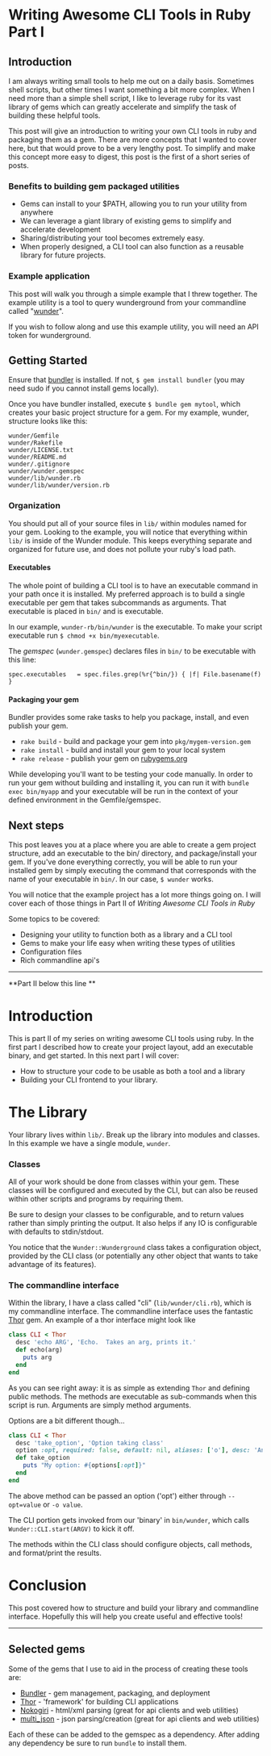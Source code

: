 # Writing Awesome CLI Tools in Ruby Part I

## Introduction

I am always writing small tools to help me out on a daily basis.  Sometimes shell scripts, but other
times I want something a bit more complex.  When I need more than a simple shell script, I like to
leverage ruby for its vast library of gems which can greatly accelerate and simplify the task of
building these helpful tools.

This post will give an introduction to writing your own CLI tools in ruby and packaging them as a
gem.  There are more concepts that I wanted to cover here, but that would prove to be a very lengthy
post.  To simplify and make this concept more easy to digest, this post is the first of a short
series of posts.

### Benefits to building gem packaged utilities

  * Gems can install to your $PATH, allowing you to run your utility from anywhere
  * We can leverage a giant library of existing gems to simplify and accelerate development
  * Sharing/distributing your tool becomes extremely easy.
  * When properly designed, a CLI tool can also function as a reusable library for future projects.

### Example application

This post will walk you through a simple example that I threw together.  The example utility is a
tool to query wunderground from your commandline called "[wunder]".

If you wish to follow along and use this example utility, you will need an API token for
wunderground.

## Getting Started

Ensure that [bundler] is installed.  If not, `$ gem install bundler` (you may need sudo if you cannot
  install gems locally).

Once you have bundler installed, execute `$ bundle gem mytool`, which creates your basic project
structure for a gem.  For my example, wunder, structure looks like this:

    wunder/Gemfile
    wunder/Rakefile
    wunder/LICENSE.txt
    wunder/README.md
    wunder/.gitignore
    wunder/wunder.gemspec
    wunder/lib/wunder.rb
    wunder/lib/wunder/version.rb

### Organization

You should put all of your source files in `lib/` within modules named for your gem. Looking to the
example, you will notice that everything within `lib/` is inside of the Wunder module.  This keeps
everything separate and organized for future use, and does not pollute your ruby's load path.

#### Executables

The whole point of building a CLI tool is to have an executable command in your path once it is
installed.  My preferred approach is to build a single executable per gem that takes subcommands as
arguments.  That executable is placed in `bin/` and is executable.

In our example, `wunder-rb/bin/wunder` is the executable.  To make your script executable run
`$ chmod +x bin/myexecutable`.

The *gemspec* (`wunder.gemspec`) declares files in `bin/` to be executable with this line:

    spec.executables   = spec.files.grep(%r{^bin/}) { |f| File.basename(f) }


#### Packaging your gem

Bundler provides some rake tasks to help you package, install, and even publish your gem.  

 * `rake build` - build and package your gem into `pkg/mygem-version.gem`
 * `rake install` - build and install your gem to your local system
 * `rake release` - publish your gem on [rubygems.org]

While developing you'll want to be testing your code manually.  In order to run your gem without
building and installing it, you can run it with `bundle exec bin/myapp` and your executable will
be run in the context of your defined environment in the Gemfile/gemspec.

## Next steps

This post leaves you at a place where you are able to create a gem project structure, add an
executable to the bin/ directory, and package/install your gem.  If you've done everything
correctly, you will be able to run your installed gem by simply executing the command that
corresponds with the name of your executable in `bin/`.  In our case, `$ wunder` works.

You will notice that the example project has a lot more things going on.  I will cover each
of those things in Part II of *Writing Awesome CLI Tools in Ruby*

Some topics to be covered:

  * Designing your utility to function both as a library and a CLI tool
  * Gems to make your life easy when writing these types of utilities
  * Configuration files
  * Rich commandline api's


----------

**Part II below this line **

Introduction
============

This is part II of my series on writing awesome CLI tools using ruby. In the first part I described how to create
your project layout, add an executable binary, and get started. In this next part I will cover:

  * How to structure your code to be usable as both a tool and a library
  * Building your CLI frontend to your library.

The Library
===========

Your library lives within `lib/`. Break up the library into modules and classes. In this example we have a single module,
`wunder`. 

### Classes

All of your work should be done from classes within your gem. These classes will be configured and executed by the CLI,
but can also be reused within other scripts and programs by requiring them.

Be sure to design your classes to be configurable, and to return values rather than simply printing the output. It also
helps if any IO is configurable with defaults to stdin/stdout. 

You notice that the `Wunder::Wunderground` class takes a configuration object, provided by the CLI class (or potentially
any other object that wants to take advantage of its features).

### The commandline interface

Within the library, I have a class called "cli" (`lib/wunder/cli.rb`), which is my commandline interface. The commandline
interface uses the fantastic [Thor] gem. An example of a thor interface might look like

```ruby
class CLI < Thor
  desc 'echo ARG', 'Echo.  Takes an arg, prints it.'
  def echo(arg)
    puts arg
  end
end
```

As you can see right away: it is as simple as extending `Thor` and defining public methods. The methods are executable
as sub-commands when this script is run. Arguments are simply method arguments.

Options are a bit different though...

```ruby
class CLI < Thor
  desc 'take_option', 'Option taking class'
  option :opt, required: false, default: nil, aliases: ['o'], desc: 'An option.'
  def take_option
    puts "My option: #{options[:opt]}"
  end
end
```

The above method can be passed an option ('opt') either through `--opt=value` or `-o value`.

The CLI portion gets invoked from our 'binary' in `bin/wunder`, which calls `Wunder::CLI.start(ARGV)` to kick it off.

The methods within the CLI class should configure objects, call methods, and format/print the results.

Conclusion
==========

This post covered how to structure and build your library and commandline interface. Hopefully this will help you create
useful and effective tools!

----------

## Selected gems

Some of the gems that I use to aid in the process of creating these tools are:

  * [Bundler] - gem management, packaging, and deployment
  * [Thor] - 'framework' for building CLI applications
  * [Nokogiri] - html/xml parsing (great for api clients and web utilities)
  * [multi_json] - json parsing/creation (great for api clients and web utilities)

Each of these can be added to the gemspec as a dependency.  After adding any dependency
be sure to run `bundle` to install them.

[Bundler]:http://bundler.io
[Thor]:http://whatisthor.com
[Nokogiri]:http://nokogiri.org
[multi_json]:https://github.com/intridea/multi_json
[wunder]:https://github.com/ryands/wunder-rb
[rubygems.org]:http://rubygems.org
